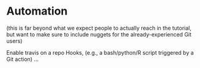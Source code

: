 # Automation

(this is far beyond what we expect people to actually reach in the tutorial, but want to make sure to include nuggets for the already-experienced Git users)

Enable travis on a repo
Hooks, (e.g., a bash/python/R script triggered by a Git action)
...
